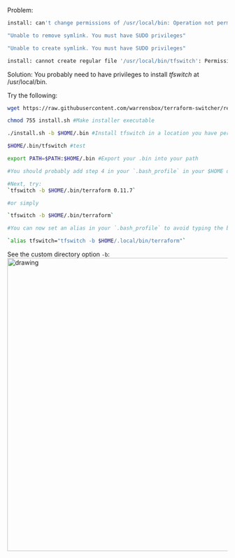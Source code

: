 
Problem:
```sh
install: can't change permissions of /usr/local/bin: Operation not permitted
```

```sh
"Unable to remove symlink. You must have SUDO privileges"
```

```sh
"Unable to create symlink. You must have SUDO privileges"
```

```sh
install: cannot create regular file '/usr/local/bin/tfswitch': Permission denied
```

Solution: You probably need to have privileges to install *tfswitch* at /usr/local/bin.

Try the following:

```sh
wget https://raw.githubusercontent.com/warrensbox/terraform-switcher/release/install.sh  #Get the installer on to your machine:

chmod 755 install.sh #Make installer executable

./install.sh -b $HOME/.bin #Install tfswitch in a location you have permission:

$HOME/.bin/tfswitch #test

export PATH=$PATH:$HOME/.bin #Export your .bin into your path

#You should probably add step 4 in your `.bash_profile` in your $HOME directory.

#Next, try:
`tfswitch -b $HOME/.bin/terraform 0.11.7` 

#or simply 

`tfswitch -b $HOME/.bin/terraform`

#You can now set an alias in your `.bash_profile` to avoid typing the binary path everytime.

`alias tfswitch="tfswitch -b $HOME/.local/bin/terraform"`


```

See the custom directory option `-b`:    
<img src="https://s3.us-east-2.amazonaws.com/kepler-images/warrensbox/tfswitch/tfswitch-v7.gif" alt="drawing" style="width: 670px;"/>    

